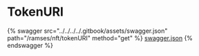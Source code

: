 # TokenURI

{% swagger src="../../../../.gitbook/assets/swagger.json" path="/ramses/nft/tokenURI" method="get" %}
[swagger.json](../../../../.gitbook/assets/swagger.json)
{% endswagger %}
